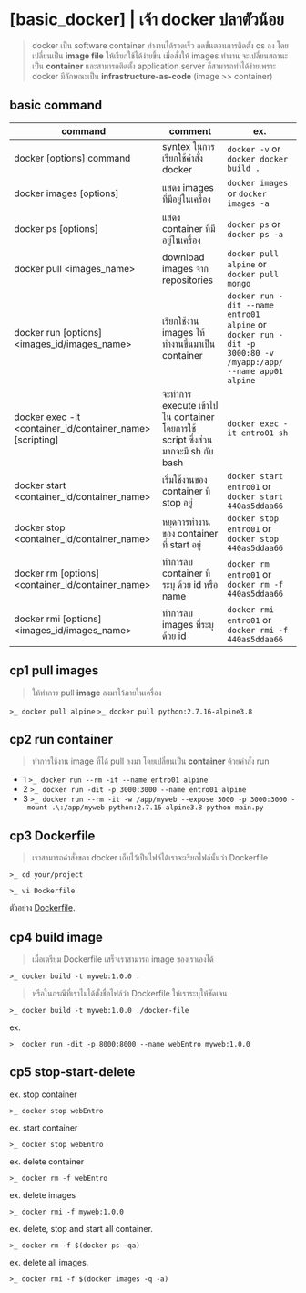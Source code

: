# [basic_docker] | เจ้า docker ปลาตัวน้อย
  >docker เป็น software container ทำงานได้รวดเร็ว ลดขั้นตอนการติดตั้ง os ลง โดยเปลี่ยนเป็น **image file** ให้เรียกใช้ได้ง่ายขึ้น เมื่อสั่งให้ images ทำงาน จะเปลี่ยนสถานะเป็น **container** และสามารถติดตั้ง application server ก็สามารถทำได้ง่ายเพราะ docker มีลักษณะเป็น **infrastructure-as-code** (image >> container)

## basic command
command | comment | ex.
--------|----------|---------
docker [options] command| syntex ในการเรียกใช้คำสั่ง docker | `docker -v` or `docker docker build .`
docker images [options] | แสดง images ที่มีอยู่ในเครื่อง | `docker images` or `docker images -a`
docker ps [options] | แสดง container ที่มีอยู่ในเครื่อง | `docker ps` or `docker ps -a`
docker pull <images_name> | download images จาก repositories | `docker pull alpine` or `docker pull mongo`
docker run [options] <images_id/images_name> | เรียกใช้งาน images ให้ทำงานขึ้นมาเป็น container | `docker run -dit --name entro01 alpine` or `docker run -dit -p 3000:80 -v /myapp:/app/ --name app01 alpine`
docker exec -it <container_id/container_name> [scripting] | จะทำการ execute เข้าไปใน container โดยการใช้ script ซึ่งส่วนมากจะมี sh กับ bash | `docker exec -it entro01 sh`
docker start <container_id/container_name> | เริ่มใช้งานของ container ที่ stop อยู่ | `docker start entro01` or `docker start 440as5ddaa66`
docker stop <container_id/container_name> | หยุดการทำงานของ container ที่ start อยู่ | `docker stop entro01` or `docker stop 440as5ddaa66`
docker rm [options] <container_id/container_name> | ทำการลบ container ที่ระบุ ด้วย id หรือ name | `docker rm entro01` or `docker rm -f 440as5ddaa66`
docker rmi [options] <images_id/images_name> | ทำการลบ images ที่ระบุ ด้วย id | `docker rmi entro01` or `docker rmi -f 440as5ddaa66`

## cp1 pull images
  >ให้ทำการ pull **image** ลงมาไว้ภายในเครื่อง

  `>_ docker pull alpine`
  `>_ docker pull python:2.7.16-alpine3.8`

## cp2 run container
  >ทำการใช้งาน image ที่ได้ pull ลงมา โดยเปลี่ยนเป็น **container** ด้วยคำสั่ง run
 
  - 1 `>_ docker run --rm -it --name entro01 alpine`
  - 2 `>_ docker run -dit -p 3000:3000 --name entro01 alpine`
  - 3 `>_ docker run --rm -it -w /app/myweb --expose 3000 -p 3000:3000 --mount .\:/app/myweb python:2.7.16-alpine3.8 python main.py`
  
## cp3 Dockerfile
  >เราสามารถคำสั่งของ docker เก็บไว้เป็นไฟล์ได้เราจะเรียกไฟล์นั้นว่า Dockerfile
  
  `>_ cd your/project`
  
  `>_ vi Dockerfile`
  
  ตัวอย่าง [Dockerfile](https://github.com/enta1234/basic_docker/blob/master/Dockerfile).
  
## cp4 build image
  >เมื่อเตรียม Dockerfile เสร็จเราสามารถ image ของเราเองได้

  `>_ docker build -t myweb:1.0.0 .`

  >หรือในกรณีที่เราไมได้ตั้งชื่อไฟล์ว่า Dockerfile ให้เราระบุให้ชัดเจน

  `>_ docker build -t myweb:1.0.0 ./docker-file`

  ex.

  `>_ docker run -dit -p 8000:8000 --name webEntro myweb:1.0.0`

## cp5 stop-start-delete
  ex. stop container

  `>_ docker stop webEntro`

  ex. start container

  `>_ docker stop webEntro`

  ex. delete container

  `>_ docker rm -f webEntro`

  ex. delete images

  `>_ docker rmi -f myweb:1.0.0`

  ex. delete, stop and start all container.

  `>_ docker rm -f $(docker ps -qa)`

  ex. delete all images.

  `>_ docker rmi -f $(docker images -q -a)`